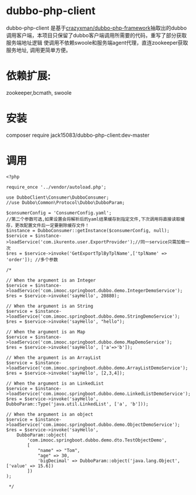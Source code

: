 # dubbo-php-client

dubbo-php-client 是基于[crazyxman/dubbo-php-framework](https://github.com/crazyxman/dubbo-php-framework)抽取出的dubbo调用客户端，本项目只保留了dubbo客户端调用所需要的代码，重写了部分获取服务端地址逻辑
使调用不依赖swoole和服务端agent代理，直连zookeeper获取服务地址, 调用更简单方便。


# 依赖扩展: 

zookeeper,bcmath, swoole


# 安装

composer require jack15083/dubbo-php-client:dev-master

# 调用

```
<?php

require_once '../vendor/autoload.php';

use DubboClient\Consumer\DubboConsumer;
//use Dubbo\Common\Protocol\Dubbo\DubboParam;

$consumerConfig = 'ConsumerConfig.yaml';
//第二个参数可选,如果设置会将解析后的yaml结果缓存到指定文件,下次调用将直接读取缓存，更改配置文件后一定要删除缓存文件！
$instance = DubboConsumer::getInstance($consumerConfig, null);
$service = $instance->loadService('com.ikurento.user.ExportProvider');//同一service只需加载一次
$res = $service->invoke('GetExportTplByTplName',['tplName' => 'order']); //多个参数

/*

// When the argument is an Integer
$service = $instance->loadService('com.imooc.springboot.dubbo.demo.IntegerDemoService');
$res = $service->invoke('sayHello', 20880);

// When the argument is an String
$service = $instance->loadService('com.imooc.springboot.dubbo.demo.StringDemoService');
$res = $service->invoke('sayHello', "hello");

// When the argument is an Map
$service = $instance->loadService('com.imooc.springboot.dubbo.demo.MapDemoService');
$res = $service->invoke('sayHello', ['a'=>'b']);

// When the argument is an ArrayList
$service = $instance->loadService('com.imooc.springboot.dubbo.demo.ArrayListDemoService');
$res = $service->invoke('sayHello', [2,3,4]);

// When the argument is an LinkedList
$service = $instance->loadService('com.imooc.springboot.dubbo.demo.LinkedListDemoService');
$res = $service->invoke('sayHello', DubboParam::Type('java.util.LinkedList', ['a', 'b']));

// When the argument is an object
$service = $instance->loadService('com.imooc.springboot.dubbo.demo.ObjectDemoService');
$res = $service->invoke('sayHello',
    DubboParam::object(
        'com.imooc.springboot.dubbo.demo.dto.TestObjectDemo',
        [
            "name" => "Tom",
            "age" => 30,
            'bigDecimal' => DubboParam::object('java.lang.Object', ['value' => 15.6])
        ])
);

 */
```
